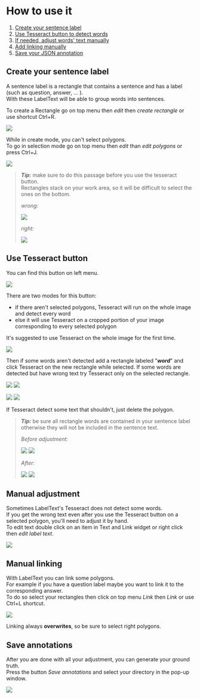 # How to use it 
 1. [Create your sentence label](#create-your-sentence-label)
 2. [Use Tesseract button to detect words](#use-tesseract-button)
 3. [If needed, adjust words' text manually](#manual-adjustment)
 4. [Add linking manually](#manual-linking )
 5. [Save your JSON annotation](#save-annotations)

## Create your sentence label
A sentence label is a rectangle that contains a sentence and has a label (such as question, answer, ... ).  
With these LabelText will be able to group words into sentences.  

To create a Rectangle go on top menu then _edit_ then _create rectangle_ or use shortcut Ctrl+R.  

![](images/create_rectangle.png)

While in create mode, you can't select polygons.  
To go in selection mode go on top menu  then _edit_ than _edit polygons_ or press Ctrl+J.  

![](images/edit_polygons.png)

>**_Tip:_** make sure to do this passage before you use the tesseract button.  
Rectangles stack on your work area, so it will be difficult to select the ones on the bottom.  
> 
>_wrong:_
> 
>![](images/wrong_stack.png) 
> 
> _right:_
> 
>![](images/right_stack.png)

## Use Tesseract button 
You can find this button on left menu.  

![](images/tesseract.png)

There are two modes for this button:
 * if there aren't selected polygons, Tesseract will run on the whole image and detect every word
 * else it will use Tesseract on a cropped portion of your image corresponding to every selected polygon

It's suggested to use Tesseract on the whole image for the first time.  

![](images/tesseract_whole.png)

Then if some words aren't detected add a rectangle labeled "**_word_**" and click Tesseract on the new rectangle while selected.
If some words are detected but have wrong text try Tesseract only on the selected rectangle.  

![](images/tesseract_before.png)
![](images/tesseract_before_detail.png)  

![](images/tesseract_after.png)
![](images/tesseract_after_detail.png)  

If Tesseract detect some text that shouldn't, just delete the polygon.  

>**_Tip:_** be sure all rectangle words are contained in your sentence label otherwise they will not be included in the sentence text.  
> 
>_Before adjustment:_  
> 
> ![](images/wrong_bbox.png)
> ![](images/wrong_bbox_detail.png)
> 
> _After:_  
> 
> ![](images/right_bbox.png)
> ![](images/right_bbox_detail.png)

## Manual adjustment
Sometimes LabelText's Tesseract does not detect some words.  
If you get the wrong text even after you use the Tesseract button on a selected polygon, you'll need to adjust it by hand.  
To edit text double click on an item in Text and Link widget or right click then _edit label text_.  

![](images/edit_text.png)

## Manual linking 
With LabelText you can link some polygons.  
For example if you have a question label maybe you want to link it to the corresponding answer.  
To do so select your rectangles then click on top menu _Link_ then _Link_ or use Ctrl+L shortcut. 

![](images/linking.png)

Linking always **overwrites**, so be sure to select right polygons.

## Save annotations
After you are done with all your adjustment, you can generate your ground truth.  
Press the button _Save annotations_ and select your directory in the pop-up window.  

![](images/save_annotation.png)